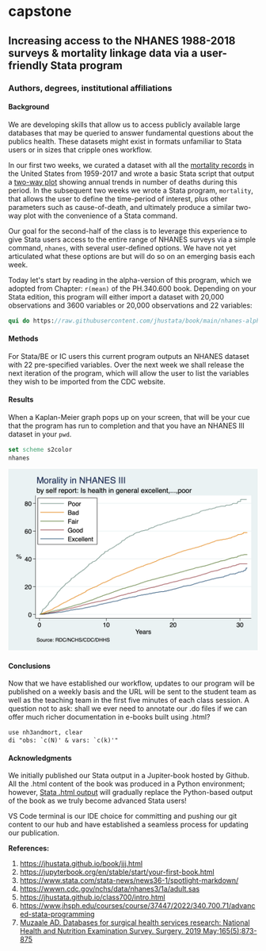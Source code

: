 # capstone

## Increasing access to the NHANES 1988-2018 surveys & mortality linkage data via a user-friendly Stata program

### Authors, degrees, institutional affiliations

#### Background 

We are developing skills that allow us to access publicly available large databases that may be queried to answer fundamental questions about the publics health. These datasets might exist in formats unfamiliar to Stata users or in sizes that cripple ones workflow. 

In our first two weeks, we curated a dataset with all the [mortality records](https://data.nber.org/mortality/) in the United States from 1959-2017 and wrote a basic Stata script that output a [two-way plot](https://jhustata.github.io/book/_downloads/9359d2ae4f8ad2efcfe2fd34e3547c35/mortality.png) showing annual trends in number of deaths during this period. In the subsequent two weeks we wrote a Stata program, `mortality`, that allows the user to define the time-period of interest, plus other parameters such as cause-of-death, and ultimately produce a similar two-way plot with the convenience of a Stata command.


Our goal for the second-half of the class is to leverage this experience to give Stata users access to the entire range of NHANES surveys via a simple command, `nhanes`, with several user-defined options. We have not yet articulated what these options are but will do so on an emerging basis each week.

Today let's start by reading in the alpha-version of this program, which we adopted from Chapter: `r(mean)` of the PH.340.600 book. Depending on your Stata edition, this program will either import a dataset with 20,000 observations and 3600 variables or 20,000 observations and 22 variables:

```stata
qui do https://raw.githubusercontent.com/jhustata/book/main/nhanes-alpha.ado      
```

#### Methods 

For Stata/BE or IC users this current program outputs an NHANES dataset with 22 pre-specified variables. Over the next week we shall release the next iteration of the program, which will allow the user to list the variables they wish to be imported from the CDC website.

#### Results

When a Kaplan-Meier graph pops up on your screen, that will be your cue that the program has run to completion and that you have an NHANES III dataset in your `pwd`.

```stata
set scheme s2color
nhanes
```

![](nh3andmort.png)

#### Conclusions 

Now that we have established our workflow, updates to our program will be published on a weekly basis and the URL will be sent to the student team as well as the teaching team in the first five minutes of each class session. A question not to ask: shall we ever need to annotate our .do files if we can offer much richer documentation in e-books built using .html?


```
use nh3andmort, clear
di "obs: `c(N)' & vars: `c(k)'"      
```

#### Acknowledgments 

We initially published our Stata output in a Jupiter-book hosted by Github. All the .html content of the book was produced in a Python environment; however, [Stata .html output](file:///Users/d/Dropbox%20(Personal)/7a.τάξη,α/4.aesthetic/epi340/nhanes.html) will gradually replace the Python-based output of the book as we truly become advanced Stata users!

VS Code terminal is our IDE choice for committing and pushing our git content to our hub and have established a seamless process for updating our publication.

**References:**

1. https://jhustata.github.io/book/jjj.html
2. https://jupyterbook.org/en/stable/start/your-first-book.html
3. https://www.stata.com/stata-news/news36-1/spotlight-markdown/
4. https://wwwn.cdc.gov/nchs/data/nhanes3/1a/adult.sas
5. https://jhustata.github.io/class700/intro.html
6. https://www.jhsph.edu/courses/course/37447/2022/340.700.71/advanced-stata-programming
7. [Muzaale AD. Databases for surgical health services research: National Health and Nutrition Examination Survey. Surgery. 2019 May;165(5):873-875](https://www.surgjournal.com/article/S0039-6060(18)30076-X/fulltext)
